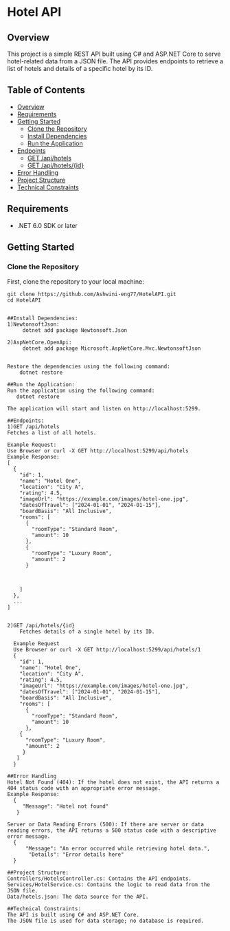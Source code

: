 


# Hotel API

## Overview
This project is a simple REST API built using C# and ASP.NET Core to serve hotel-related data from a JSON file. The API provides endpoints to retrieve a list of hotels and details of a specific hotel by its ID.

## Table of Contents
- [Overview](#overview)
- [Requirements](#requirements)
- [Getting Started](#getting-started)
  - [Clone the Repository](#clone-the-repository)
  - [Install Dependencies](#install-dependencies)
  - [Run the Application](#run-the-application)
- [Endpoints](#endpoints)
  - [GET /api/hotels](#get-apihotels)
  - [GET /api/hotels/{id}](#get-apihotelsid)
- [Error Handling](#error-handling)
- [Project Structure](#project-structure)
- [Technical Constraints](#technical-constraints)


## Requirements
- .NET 6.0 SDK or later

## Getting Started

### Clone the Repository
First, clone the repository to your local machine:

```bash/terminal
git clone https://github.com/Ashwini-eng77/HotelAPI.git
cd HotelAPI


##Install Dependencies:
1)NewtonsoftJson:
     dotnet add package Newtonsoft.Json

2)AspNetCore.OpenApi:
     dotnet add package Microsoft.AspNetCore.Mvc.NewtonsoftJson

   
Restore the dependencies using the following command:
    dotnet restore

##Run the Application:
Run the application using the following command:
   dotnet restore

The application will start and listen on http://localhost:5299.

##Endpoints:
1)GET /api/hotels
Fetches a list of all hotels.

Example Request:
Use Browser or curl -X GET http://localhost:5299/api/hotels
Example Response:
[
  {
    "id": 1,
    "name": "Hotel One",
    "location": "City A",
    "rating": 4.5,
    "imageUrl": "https://example.com/images/hotel-one.jpg",
    "datesOfTravel": ["2024-01-01", "2024-01-15"],
    "boardBasis": "All Inclusive",
    "rooms": [
      {
        "roomType": "Standard Room",
        "amount": 10
      },
      {
        "roomType": "Luxury Room",
        "amount": 2
      }



    ]
  },
  ...
]


2)GET /api/hotels/{id}
    Fetches details of a single hotel by its ID.

  Example Request
  Use Browser or curl -X GET http://localhost:5299/api/hotels/1
  {
    "id": 1,
    "name": "Hotel One",
    "location": "City A",
    "rating": 4.5,
    "imageUrl": "https://example.com/images/hotel-one.jpg",
    "datesOfTravel": ["2024-01-01", "2024-01-15"],
    "boardBasis": "All Inclusive",
    "rooms": [
      {
        "roomType": "Standard Room",
        "amount": 10
      },
    {
      "roomType": "Luxury Room",
      "amount": 2
     }
   ]
  }

##Error Handling
Hotel Not Found (404): If the hotel does not exist, the API returns a 404 status code with an appropriate error message.
Example Response:
  {
     "Message": "Hotel not found"
   }

Server or Data Reading Errors (500): If there are server or data reading errors, the API returns a 500 status code with a descriptive error message.
  {
      "Message": "An error occurred while retrieving hotel data.",
       "Details": "Error details here"
  }

##Project Structure:
Controllers/HotelsController.cs: Contains the API endpoints.
Services/HotelService.cs: Contains the logic to read data from the JSON file.
Data/hotels.json: The data source for the API.

##Technical Constraints:
The API is built using C# and ASP.NET Core.
The JSON file is used for data storage; no database is required.



